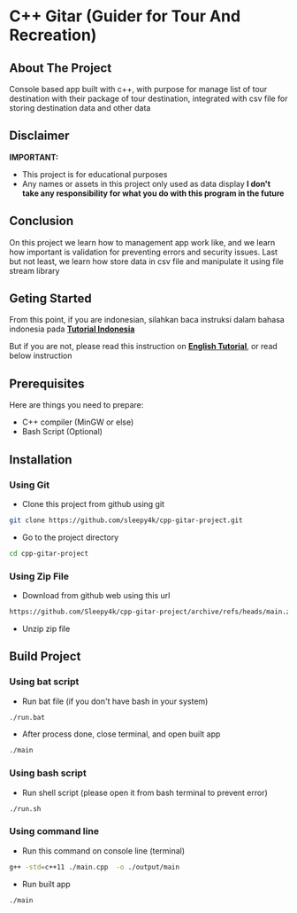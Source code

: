 # C++ Gitar (Guider for Tour And Recreation)

## About The Project

Console based app built with c++, with purpose for manage list of tour destination with their package of tour destination, integrated with csv file for storing destination data and other data

## Disclaimer

**IMPORTANT:**

- This project is for educational purposes
- Any names or assets in this project only used as data display
**I don't take any responsibility for what you do with this program in the future**

## Conclusion

On this project we learn how to management app work like, and we learn how important is validation for preventing errors and security issues. Last but not least, we learn how store data in csv file and manipulate it using file stream library

## Geting Started

From this point, if you are indonesian, silahkan baca instruksi dalam bahasa indonesia pada [**Tutorial Indonesia**](https://github.com/Sleepy4k/cpp-gitar-project/tree/main/tutorial/ID.md)

But if you are not, please read this instruction on [**English Tutorial**](https://github.com/Sleepy4k/cpp-gitar-project/tree/main/tutorial/EN.md), or read below instruction

## Prerequisites

Here are things you need to prepare:

- C++ compiler (MinGW or else)
- Bash Script (Optional)

## Installation

### Using Git

- Clone this project from github using git

```bash
git clone https://github.com/sleepy4k/cpp-gitar-project.git
```

- Go to the project directory

```bash
cd cpp-gitar-project
```

### Using Zip File

- Download from github web using this url

```bash
https://github.com/Sleepy4k/cpp-gitar-project/archive/refs/heads/main.zip
```

- Unzip zip file

## Build Project

### Using bat script

- Run bat file (if you don't have bash in your system)

```bash
./run.bat
```

- After process done, close terminal, and open built app

```bash
./main
```

### Using bash script

- Run shell script (please open it from bash terminal to prevent error)

```bash
./run.sh
```

### Using command line

- Run this command on console line (terminal)

```bash
g++ -std=c++11 ./main.cpp  -o ./output/main
```

- Run built app

```bash
./main
```
